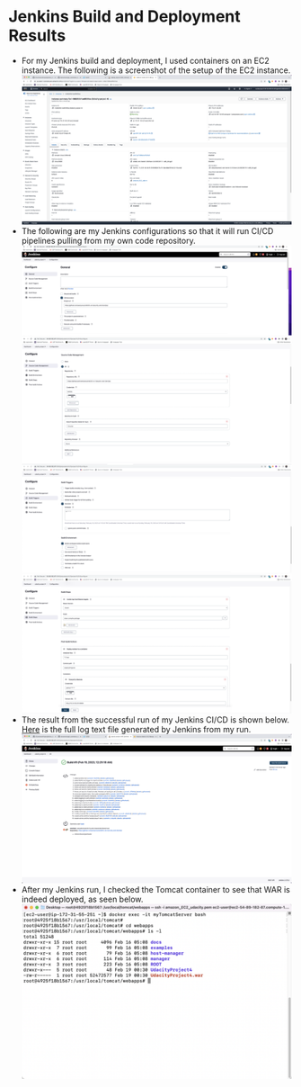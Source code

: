 # Jenkins Build and Deployment Results
- For my Jenkins build and deployment, I used containers on an EC2 instance. The following is a screenshot of the setup of the EC2 instance.
![](https://github.com/wenjunsun/nd035-c4-Security-and-DevOps/blob/master/jenkins_log_and_screenshots/aws_ec2_setup.png)
- The following are my Jenkins configurations so that it will run CI/CD pipelines pulling from my own code repository.
![](https://github.com/wenjunsun/nd035-c4-Security-and-DevOps/blob/master/jenkins_log_and_screenshots/jenkins_config_1.png)
![](https://github.com/wenjunsun/nd035-c4-Security-and-DevOps/blob/master/jenkins_log_and_screenshots/jenkins_config_2.png)
![](https://github.com/wenjunsun/nd035-c4-Security-and-DevOps/blob/master/jenkins_log_and_screenshots/jenkins_config_3.png)
![](https://github.com/wenjunsun/nd035-c4-Security-and-DevOps/blob/master/jenkins_log_and_screenshots/jenkins_config_4.png)
- The result from the successful run of my Jenkins CI/CD is shown below. [Here](https://github.com/wenjunsun/nd035-c4-Security-and-DevOps/blob/master/jenkins_log_and_screenshots/jenkins_build_deployment_log.txt) is the full log text file generated by Jenkins from my run.
![](https://github.com/wenjunsun/nd035-c4-Security-and-DevOps/blob/master/jenkins_log_and_screenshots/successful_build_and_deplyoment.png)
- After my Jenkins run, I checked the Tomcat container to see that WAR is indeed deployed, as seen below.
![](https://github.com/wenjunsun/nd035-c4-Security-and-DevOps/blob/master/jenkins_log_and_screenshots/check_war_deployed_in_terminal.png)
